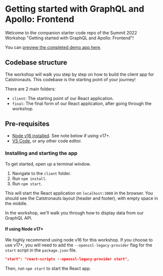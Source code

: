 # Getting started with GraphQL and Apollo: Frontend

Welcome to the companion starter code repo of the Summit 2022 Workshop "Getting started with GraphQL and Apollo: Frontend"!

You can [preview the completed demo app here](https://workshop-catstronauts.netlify.app/).

## Codebase structure

The workshop will walk you step by step on how to build the client app for Catstronauts. This codebase is the starting point of your journey!

There are 2 main folders:

- `client`: The starting point of our React application.
- `final`: The final form of our React application, after going through the workshop.

## Pre-requisites

- [Node v16 installed](https://nodejs.org/en/). See note below if using v17+.
- [VS Code](https://code.visualstudio.com/), or any other code editor.

### Installing and starting the app

To get started, open up a terminal window.

1. Navigate to the `client` folder.
1. Run `npm install`.
1. Run `npm start`.

This will start the React application on `localhost:3000` in the browser. You should see the Catstronauts layout (header and footer), with empty space in the middle.

In the workshop, we'll walk you through how to display data from our GraphQL API.

#### If using Node v17+

We highly recommend using node v16 for this workshop. If you choose to use v17+, you will need to add the `--openssl-legacy-provider` flag for the `start` script in the `package.json` file.

```json
"start": "react-scripts --openssl-legacy-provider start",
```

Then, run `npm start` to start the React app.
